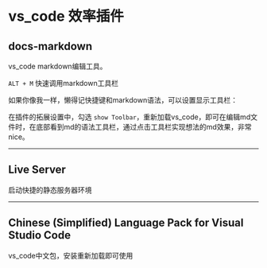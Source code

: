# vs_code 效率插件
 
## **docs-markdown**

vs_code markdown编辑工具。

`ALT + M`  快速调用markdown工具栏

如果你像我一样，懒得记快捷键和markdown语法，可以设置显示工具栏：

在插件的拓展设置中，勾选 `show Toolbar`，重新加载vs_code，即可在编辑md文件时，在底部看到md的语法工具栏，通过点击工具栏实现想法的md效果，非常nice。

---

## **Live Server**

启动快捷的静态服务器环境

---
## **Chinese (Simplified) Language Pack for Visual Studio Code**
vs_code中文包，安装重新加载即可使用
